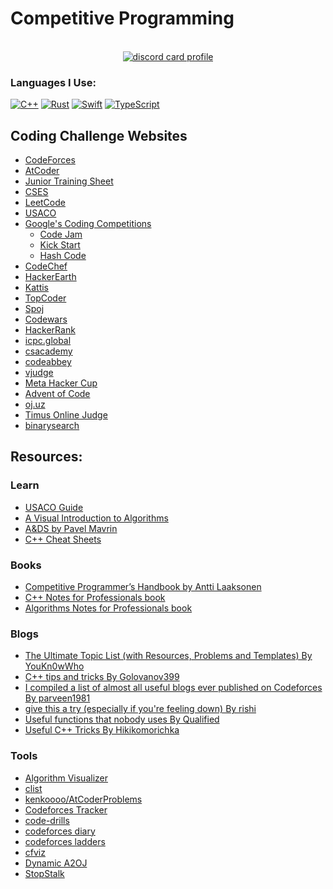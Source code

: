 # Competitive Programming

</br>

<div align="center">
  <a href="https://discord.com/users/90431685472038912" target="_blank">
    <img alt="discord card profile"src="https://lanyard.kyrie25.me/api/90431685472038912?idleMessage=Just%20chillin'%20at%20the%20moment..." />
  </a>
</div>

### Languages I Use:

[![C++](https://img.shields.io/badge/c++-%2300599C.svg?style=for-the-badge&logo=c%2B%2B&logoColor=white)](http://www.cplusplus.org) 
[![Rust](https://img.shields.io/badge/rust-%23000000.svg?style=for-the-badge&logo=rust&logoColor=white)](https://www.rust-lang.org)
[![Swift](https://img.shields.io/badge/swift-F54A2A?style=for-the-badge&logo=swift&logoColor=white)](https://www.swift.org/)
[![TypeScript](https://img.shields.io/badge/typescript-%23007ACC.svg?style=for-the-badge&logo=typescript&logoColor=white)](https://www.typescriptlang.org) 

## Coding Challenge Websites

- [CodeForces](https://codeforces.com/)
- [AtCoder](https://atcoder.jp/)
- [Junior Training Sheet](https://goo.gl/unDETI)
- [CSES](https://cses.fi/)
- [LeetCode](https://leetcode.com/)
- [USACO](https://usaco.guide/)
- [Google's Coding Competitions](https://codingcompetitions.withgoogle.com)
  - [Code Jam](https://codingcompetitions.withgoogle.com/codejam)
  - [Kick Start](https://codingcompetitions.withgoogle.com/kickstart)
  - [Hash Code](https://codingcompetitions.withgoogle.com/hashcode)
- [CodeChef](https://www.codechef.com/)
- [HackerEarth](https://www.hackerearth.com/)
- [Kattis](https://open.kattis.com/)
- [TopCoder](https://www.topcoder.com/)
- [Spoj](https://www.spoj.com/)
- [Codewars](https://www.codewars.com/)
- [HackerRank](https://www.hackerrank.com/)
- [icpc.global](https://icpc.global/)
- [csacademy](https://csacademy.com)
- [codeabbey](https://www.codeabbey.com)
- [vjudge](https://vjudge.net)
- [Meta Hacker Cup](https://www.facebook.com/hackercup/)
- [Advent of Code](https://adventofcode.com/)
- [oj.uz](https://oj.uz/)
- [Timus Online Judge](https://acm.timus.ru)
- [binarysearch](https://binarysearch.com)

## Resources:

### Learn

- [USACO Guide](https://usaco.guide/)
- [A Visual Introduction to Algorithms](https://www.educative.io/courses/visual-introduction-to-algorithms)
- [A&DS by Pavel Mavrin](https://www.youtube.com/playlist?list=PLrS21S1jm43igE57Ye_edwds_iL7ZOAG4)
- [C++ Cheat Sheets](https://hackingcpp.com/cpp/cheat_sheets.html)

### Books

- [Competitive Programmer’s Handbook by Antti Laaksonen](https://cses.fi/book/book.pdf)
- [C++ Notes for Professionals book](https://books.goalkicker.com/CPlusPlusBook/)
- [Algorithms Notes for Professionals book](https://books.goalkicker.com/AlgorithmsBook/)

### Blogs

- [The Ultimate Topic List (with Resources, Problems and Templates) By YouKn0wWho](https://codeforces.com/blog/entry/95106)
- [C++ tips and tricks By Golovanov399](https://codeforces.com/blog/entry/74684)
- [I compiled a list of almost all useful blogs ever published on Codeforces By parveen1981](https://codeforces.com/blog/entry/91363)
- [give this a try (especially if you're feeling down) By rishi](https://codeforces.com/blog/entry/81522)
- [Useful functions that nobody uses By Qualified](https://codeforces.com/blog/entry/86796)
- [Useful C++ Tricks By Hikikomorichka](https://codeforces.com/blog/entry/87283)

### Tools

- [Algorithm Visualizer](https://algorithm-visualizer.org)
- [clist](https://clist.by/)
- [kenkoooo/AtCoderProblems](https://kenkoooo.com/atcoder/)
- [Codeforces Tracker](https://cf-tracker.tech/)
- [code-drills](https://recommender.codedrills.io/)
- [codeforces diary](https://codeforces-diary.netlify.app/)
- [codeforces ladders](https://codeforcesladders.firebaseapp.com)
- [cfviz](https://cfviz.netlify.app/)
- [Dynamic A2OJ](https://a2oj.herokuapp.com/)
- [StopStalk](https://www.stopstalk.com/)
